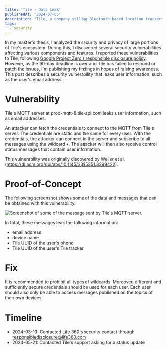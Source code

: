 ```yaml
---
title: 'Tile - Data Leak'
publishedAt: '2024-07-05'
description: "Tile, a company selling Bluetooth-based location trackers, has a vulnerability that leaks user information. I uncovered this vulnerability during my master's thesis, in which I analyzed the security and privacy of the Tile ecosystem."
tags:
  - security
---
```


In my master's thesis, I analyzed the security and privacy of large portions of Tile's ecosystem.
During this, I discovered several security vulnerabilities affecting various components and features.
I reported these vulnerabilities to Tile, following [Google Project Zero's responsible disclosure policy](https://googleprojectzero.blogspot.com/2021/04/policy-and-disclosure-2021-edition.html).
However, as the 90-day deadline is over and Tile has failed to respond or patch the issues, I'm publishing my findings in hopes of raising awareness.
This post describes a security vulnerability that leaks user information, such as the user's email address.

# Vulnerability

Tile's MQTT server at prod-mqtt-8.tile-api.com leaks user information, such as email addresses.

An attacker can fetch the credentials to connect to the MQTT from Tile's server.
The credentials are static and the same for every user.
With the credentials, the attacker can connect to the server and subscribe to all messages using the wildcard `+`.
The attacker will then also receive control status messages that contain user information.

This vulnerability was originally discovered by Weller et al. (https://dl.acm.org/doi/abs/10.1145/3395351.3399422).

# Proof-of-Concept
The following screenshot shows some of the data and messages that can be obtained with this vulnerability.

![Screenshot of some of the message sent by Tile's MQTT server.](./data-screenshot.png)

In total, these messages leak the following information:
- email address
- device name
- Tile UUID of the user's phone
- Tile UUID of the user's Tile tracker

# Fix

It is recommended to prohibit all types of wildcards.
Moreover, different and sufficiently secure credentials should be used for each user.
Each user should also only be able to access messages published on the topics of their own devices.

# Timeline

- 2024-03-13: Contacted Life 360's security contact through responsibledisclosure@life360.com
- 2024-05-21: Contacted Tile's support asking for a status update
